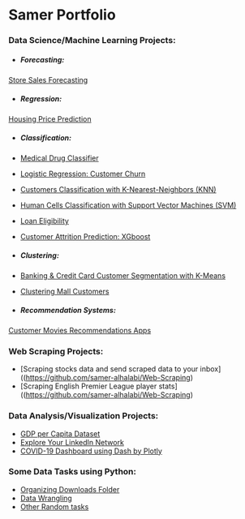 # Samer Portfolio

### Data Science/Machine Learning Projects:

- ##### Forecasting:
[Store Sales Forecasting](https://github.com/samer-alhalabi/Store-Sales-Forecasting)

- ##### Regression: 
[Housing Price Prediction](https://github.com/samer-alhalabi/Housing-Price-Prediction)

- ##### Classification:
- [Medical Drug Classifier](https://github.com/samer-alhalabi/Medical-Drug-Classifier)
- [Logistic Regression: Customer Churn](https://github.com/samer-alhalabi/Customer-Churn-Logistic-Regression)
- [Customers Classification with K-Nearest-Neighbors (KNN)](https://github.com/samer-alhalabi/Customer-Classification-with-K-Nearest-Neighbors)
- [Human Cells Classification with Support Vector Machines (SVM)](https://github.com/samer-alhalabi/Human-Cells-Classification-Support-Vector-Machines-SVM)
- [Loan Eligibility](https://github.com/samer-alhalabi/Loan-Eligibility-using-Machine-Learning-Models)
- [Customer Attrition Prediction: XGboost](https://github.com/samer-alhalabi/Customer-Attrition-Prediction-XGboost)
 
- ##### Clustering:
- [Banking & Credit Card Customer Segmentation with K-Means](https://github.com/samer-alhalabi/Customer-Segmentation-with-K-Means)
- [Clustering Mall Customers](https://github.com/samer-alhalabi/Clustering-Mall-Customers)

- ##### Recommendation Systems:
[Customer Movies Recommendations Apps](https://github.com/samer-alhalabi/Recommendation-Systems-Apps)

### Web Scraping Projects:
- [Scraping stocks data and send scraped data to your inbox]((https://github.com/samer-alhalabi/Web-Scraping)
- [Scraping English Premier League player stats]((https://github.com/samer-alhalabi/Web-Scraping)

### Data Analysis/Visualization Projects:
- [GDP per Capita Dataset](https://github.com/samer-alhalabi/Data-Exploration-Visualization)
- [Explore Your LinkedIn Network](https://github.com/samer-alhalabi/Explore-your-LinkedIn-Network)
- [COVID-19 Dashboard using Dash by Plotly](https://github.com/samer-alhalabi/COVID-19-Dashboard-using-Dash-by-Plotly)

### Some Data Tasks using Python:
- [Organizing Downloads Folder](https://github.com/samer-alhalabi/Organizing-Downloads-Folder)
- [Data Wrangling](https://github.com/samer-alhalabi/Data-Wrangling)
- [Other Random tasks](https://github.com/samer-alhalabi/random-data-tasks-using-python)


